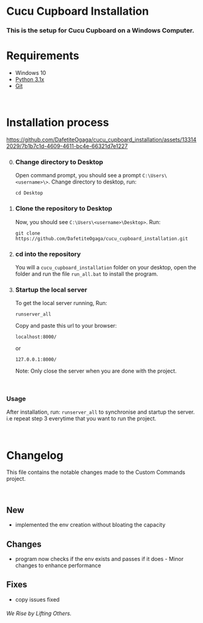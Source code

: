 # Cucu Cupboard Installation


### This is the setup for Cucu Cupboard on a Windows Computer.

# Requirements
- Windows 10
- [Python 3.1x](https://github.com/DafetiteOgaga/py_and_git_installations_for_win)
- [Git](https://github.com/DafetiteOgaga/py_and_git_installations_for_win)

<br>

# Installation process

https://github.com/DafetiteOgaga/cucu_cupboard_installation/assets/133142029/7b1b7c1d-4609-4611-bc4e-66321d7e1227

0. ### **Change directory to Desktop**
   Open command prompt, you should see a prompt `C:\Users\<username>\>`. Change directory to desktop, run: 
   ```command prompt
   cd Desktop 
   ```

1. ### **Clone the repository to Desktop**
   Now, you should see `C:\Users\<username>\Desktop>`. Run:
   ```command prompt
   git clone https://github.com/DafetiteOgaga/cucu_cupboard_installation.git
   ```

2. ### **cd into the repository**
   You will a `cucu_cupboard_installation` folder on your desktop, open the folder and run the file `run_all.bat` to install the program.
   
3. ### **Startup the local server**
   To get the local server running, Run:
   ```command prompt
   runserver_all
   ```
   Copy and paste this url to your browser:
   ```
   localhost:8000/
   ```
   or
   ```
   127.0.0.1:8000/
   ```
   Note: Only close the server when you are done with the project.

<br>

### Usage

After installation, run: `runserver_all` to synchronise and startup the server. i.e repeat step 3 everytime that you want to run the project.

<br>

# Changelog
This file contains the notable changes made to the Custom Commands project.

<br>

## New
   - implemented the env creation without bloating the capacity


## Changes
   - program now checks if the env exists and passes if it does
	- Minor changes to enhance performance


## Fixes
   - copy issues fixed




###### We Rise by Lifting Others.
